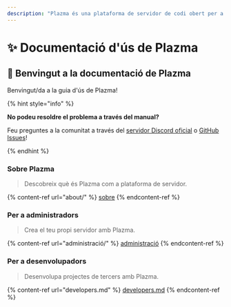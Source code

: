 ```yaml
---
description: "Plazma és una plataforma de servidor de codi obert per a Minecraft: Java Edition que afegeix optimització experimental basada en paper i característiques de personalització de mecanismes de joc."
---
```


# ✨ Documentació d'ús de Plazma

## 👋 Benvingut a la documentació de Plazma

Benvingut/da a la guia d'ús de Plazma!

{% hint style="info" %}

**No podeu resoldre el problema a través del manual?**

Feu preguntes a la comunitat a través del [servidor Discord oficial](https://discord.gg/MmfC52K8A8) o [GitHub Issues](https://github.com/PlazmaMC/PlazmaBukkit/issues)!

{% endhint %}

### Sobre Plazma

> Descobreix què és Plazma com a plataforma de servidor.

{% content-ref url="about/" %}
[sobre](about/)
{% endcontent-ref %}

### Per a administradors

> Crea el teu propi servidor amb Plazma.

{% content-ref url="administració/" %}
[administració](administració/)
{% endcontent-ref %}

### Per a desenvolupadors

> Desenvolupa projectes de tercers amb Plazma.

{% content-ref url="developers.md" %}
[developers.md](developers.md)
{% endcontent-ref %}
